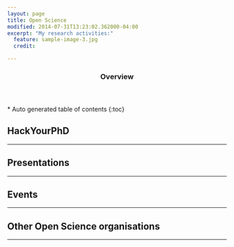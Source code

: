```yaml
---
layout: page
title: Open Science 
modified: 2014-07-31T13:23:02.362000-04:00
excerpt: "My research activities:"
  feature: sample-image-3.jpg
  credit: 

---
```

<section id="table-of-contents" class="toc">
  <header>
    <h3>Overview</h3>
  </header>
<div id="drawer" markdown="1">
*  Auto generated table of contents
{:toc}
</div>
</section><!-- /#table-of-contents -->

## HackYourPhD

---

## Presentations

---


## Events

---

## Other Open Science organisations
 
 ---
